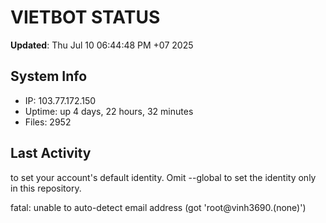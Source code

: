 # VIETBOT STATUS
**Updated**: Thu Jul 10 06:44:48 PM +07 2025

## System Info
- IP: 103.77.172.150
- Uptime: up 4 days, 22 hours, 32 minutes
- Files: 2952

## Last Activity

to set your account's default identity.
Omit --global to set the identity only in this repository.

fatal: unable to auto-detect email address (got 'root@vinh3690.(none)')
